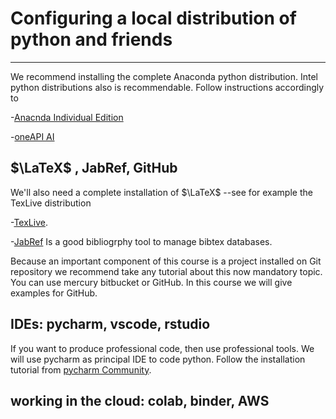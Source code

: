 # Configuring a local distribution of python and friends
---
We recommend installing the complete Anaconda python distribution. Intel python
distributions also is recommendable. Follow instructions accordingly to

-[Anacnda Individual Edition](https://www.anaconda.com/products/individual)

-[oneAPI AI](https://www.intel.com/content/www/us/en/developer/tools/oneapi/ai-analytics-toolkit-download.html)

## $\LaTeX$ , JabRef, GitHub

We'll also need a complete installation of $\LaTeX$ --see for example the
TexLive distribution

-[TexLive](https://tug.org/texlive/).

-[JabRef](https://www.jabref.org/) Is a good bibliogrphy tool to manage bibtex
databases.

Because an important component of this course is a project installed on Git
repository we recommend take any tutorial about this now mandatory topic. You
can use mercury bitbucket or GitHub. In this course we will give examples for
GitHub.

## IDEs: pycharm, vscode, rstudio

If you want to produce professional code, then use professional tools. We will
use pycharm as principal IDE to code python. Follow the installation tutorial
from
[pycharm Community](https://www.jetbrains.com/pycharm/download/).

## working in the cloud: colab, binder, AWS
